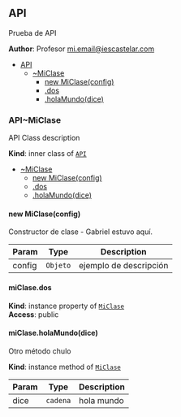 <a name="module_API"></a>

## API
Prueba de API

**Author**: Profesor <mi.email@iescastelar.com>  

* [API](#module_API)
    * [~MiClase](#module_API..MiClase)
        * [new MiClase(config)](#new_module_API..MiClase_new)
        * [.dos](#module_API..MiClase+dos)
        * [.holaMundo(dice)](#module_API..MiClase+holaMundo)

<a name="module_API..MiClase"></a>

### API~MiClase
API Class description

**Kind**: inner class of [<code>API</code>](#module_API)  

* [~MiClase](#module_API..MiClase)
    * [new MiClase(config)](#new_module_API..MiClase_new)
    * [.dos](#module_API..MiClase+dos)
    * [.holaMundo(dice)](#module_API..MiClase+holaMundo)

<a name="new_module_API..MiClase_new"></a>

#### new MiClase(config)
Constructor de clase - Gabriel estuvo aquí.


| Param | Type | Description |
| --- | --- | --- |
| config | <code>Objeto</code> | ejemplo de descripción |

<a name="module_API..MiClase+dos"></a>

#### miClase.dos
**Kind**: instance property of [<code>MiClase</code>](#module_API..MiClase)  
**Access**: public  
<a name="module_API..MiClase+holaMundo"></a>

#### miClase.holaMundo(dice)
Otro método chulo

**Kind**: instance method of [<code>MiClase</code>](#module_API..MiClase)  

| Param | Type | Description |
| --- | --- | --- |
| dice | <code>cadena</code> | hola mundo |

